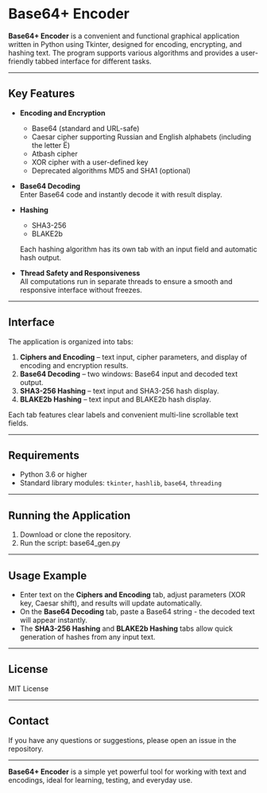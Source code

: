 # Base64+ Encoder

**Base64+ Encoder** is a convenient and functional graphical application written in Python using Tkinter, designed for encoding, encrypting, and hashing text. The program supports various algorithms and provides a user-friendly tabbed interface for different tasks.

---

## Key Features

- **Encoding and Encryption**
    - Base64 (standard and URL-safe)
    - Caesar cipher supporting Russian and English alphabets (including the letter Ё)
    - Atbash cipher
    - XOR cipher with a user-defined key
    - Deprecated algorithms MD5 and SHA1 (optional)

- **Base64 Decoding**  
  Enter Base64 code and instantly decode it with result display.

- **Hashing**
    - SHA3-256
    - BLAKE2b

  Each hashing algorithm has its own tab with an input field and automatic hash output.

- **Thread Safety and Responsiveness**  
  All computations run in separate threads to ensure a smooth and responsive interface without freezes.

---

## Interface

The application is organized into tabs:

1. **Ciphers and Encoding** – text input, cipher parameters, and display of encoding and encryption results.
2. **Base64 Decoding** – two windows: Base64 input and decoded text output.
3. **SHA3-256 Hashing** – text input and SHA3-256 hash display.
4. **BLAKE2b Hashing** – text input and BLAKE2b hash display.

Each tab features clear labels and convenient multi-line scrollable text fields.

---

## Requirements

- Python 3.6 or higher
- Standard library modules: `tkinter`, `hashlib`, `base64`, `threading`

---

## Running the Application

1. Download or clone the repository.
2. Run the script: base64_gen.py


---

## Usage Example

- Enter text on the **Ciphers and Encoding** tab, adjust parameters (XOR key, Caesar shift), and results will update automatically.
- On the **Base64 Decoding** tab, paste a Base64 string - the decoded text will appear instantly.
- The **SHA3-256 Hashing** and **BLAKE2b Hashing** tabs allow quick generation of hashes from any input text.

---

## License

MIT License

---

## Contact

If you have any questions or suggestions, please open an issue in the repository.

---

**Base64+ Encoder** is a simple yet powerful tool for working with text and encodings, ideal for learning, testing, and everyday use.
